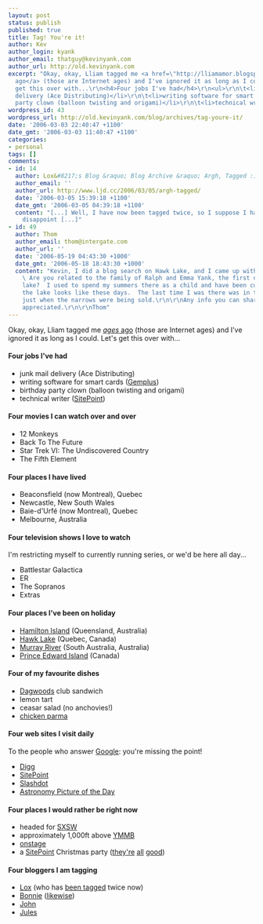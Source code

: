```yaml
---
layout: post
status: publish
published: true
title: Tag! You're it!
author: Kev
author_login: kyank
author_email: thatguy@kevinyank.com
author_url: http://old.kevinyank.com
excerpt: "Okay, okay, Lliam tagged me <a href=\"http://lliamamor.blogspot.com/2006/02/tag-youre-it.html\"><em>ages</em>
  ago</a> (those are Internet ages) and I've ignored it as long as I could. Let's
  get this over with...\r\n<h4>Four jobs I've had</h4>\r\n<ul>\r\n\t<li>junk mail
  delivery (Ace Distributing)</li>\r\n\t<li>writing software for smart cards (<a href=\"http://www.gemplus.com/\">Gemplus</a>)</li>\r\n\t<li>birthday
  party clown (balloon twisting and origami)</li>\r\n\t<li>technical writer (<a href=\"http://www.sitepoint.com/\">SitePoint</a>)</li>\r\n</ul>\r\n"
wordpress_id: 43
wordpress_url: http://old.kevinyank.com/blog/archives/tag-youre-it/
date: '2006-03-03 22:40:47 +1100'
date_gmt: '2006-03-03 11:40:47 +1100'
categories:
- personal
tags: []
comments:
- id: 14
  author: Lox&#8217;s Blog &raquo; Blog Archive &raquo; Argh, Tagged :)
  author_email: ''
  author_url: http://www.ljd.cc/2006/03/05/argh-tagged/
  date: '2006-03-05 15:39:18 +1100'
  date_gmt: '2006-03-05 04:39:18 +1100'
  content: "[...] Well, I have now been tagged twice, so I suppose I had better not
    disappoint [...]"
- id: 49
  author: Thom
  author_email: thom@intergate.com
  author_url: ''
  date: '2006-05-19 04:43:30 +1000'
  date_gmt: '2006-05-18 18:43:30 +1000'
  content: "Kevin, I did a blog search on Hawk Lake, and I came up with your photos.
    \ Are you related to the family of Ralph and Emma Yank, the first owners of the
    lake?  I used to spend my summers there as a child and have been curious to what
    the lake looks like these days.  The last time I was there was in the late 70's
    just when the narrows were being sold.\r\n\r\nAny info you can share will be highly
    appreciated.\r\n\r\nThom"
---
```

<p>Okay, okay, Lliam tagged me <a href="http://lliamamor.blogspot.com/2006/02/tag-youre-it.html"><em>ages</em> ago</a> (those are Internet ages) and I've ignored it as long as I could. Let's get this over with...</p>
<h4>Four jobs I've had</h4>
<ul>
<li>junk mail delivery (Ace Distributing)</li>
<li>writing software for smart cards (<a href="http://www.gemplus.com/">Gemplus</a>)</li>
<li>birthday party clown (balloon twisting and origami)</li>
<li>technical writer (<a href="http://www.sitepoint.com/">SitePoint</a>)</li>
</ul>
<p><a id="more"></a><a id="more-43"></a></p>
<h4>Four movies I can watch over and over</h4>
<ul>
<li>12 Monkeys</li>
<li>Back To The Future</li>
<li>Star Trek VI: The Undiscovered Country</li>
<li>The Fifth Element</li>
</ul>
<h4>Four places I have lived</h4>
<ul>
<li>Beaconsfield (now Montreal), Quebec</li>
<li>Newcastle, New South Wales</li>
<li>Baie-d'Urfé (now Montreal), Quebec</li>
<li>Melbourne, Australia</li>
</ul>
<h4>Four television shows I love to watch</h4>
<p>I'm restricting myself to currently running series, or we'd be here all day...</p>
<ul>
<li>Battlestar Galactica</li>
<li>ER</li>
<li>The Sopranos</li>
<li>Extras</li>
</ul>
<h4>Four places I've been on holiday</h4>
<ul>
<li><a href="/gallery/hamiltonisland">Hamilton Island</a> (Queensland, Australia)</li>
<li><a href="/gallery/hawklake2005">Hawk Lake</a> (Quebec, Canada)</li>
<li><a href="/gallery/houseboat">Murray River</a> (South Australia, Australia)</li>
<li><a href="/gallery/peitrip">Prince Edward Island</a> (Canada)</li>
</ul>
<h4>Four of my favourite dishes</h4>
<ul>
<li><a href="http://dagwoods.ca/">Dagwoods</a> club sandwich</li>
<li>lemon tart</li>
<li>ceasar salad (no anchovies!)</li>
<li><a href="http://www.superparma.com/">chicken parma</a></li>
</ul>
<h4>Four web sites I visit daily</h4>
<p>To the people who answer <a href="http://www.google.com/">Google</a>: you're missing the point!</p>
<ul>
<li><a href="http://digg.com/">Digg</a></li>
<li><a href="http://www.sitepoint.com/">SitePoint</a></li>
<li><a href="http://www.slashdot.com/">Slashdot</a></li>
<li><a href="http://antwrp.gsfc.nasa.gov/apod/">Astronomy Picture of the Day</a></li>
</ul>
<h4>Four places I would rather be right now</h4>
<ul>
<li>headed for <a href="http://sxsw.com/">SXSW</a></li>
<li>approximately 1,000ft above <a href="http://www.moorabbinairport.com.au/">YMMB</a></li>
<li><a href="http://www.impromelbourne.com.au/">onstage</a></li>
<li>a <a href="http://www.sitepoint.com/">SitePoint</a> Christmas party (<a href="/gallery/houseboat">they're</a> <a href="/gallery/houseboat">all</a> <a href="/gallery/hamiltonisland">good</a>)</li>
</ul>
<h4>Four bloggers I am tagging</h4>
<ul>
<li><a href="http://www.ljd.cc/">Lox</a> (who has <a href="http://www.opinios.com/archives/000149.php">been tagged</a> twice now)</li>
<li><a href="http://www.pond.cc/">Bonnie</a> (<a href="http://www.opinios.com/archives/000149.php">likewise</a>)</li>
<li><a href="http://johncorry.blogspot.com/">John</a></li>
<li><a href="http://jules.com.au/">Jules</a></li>
</ul>
